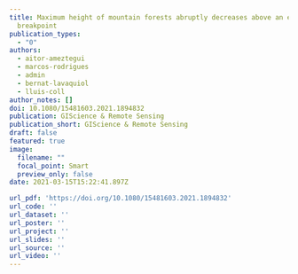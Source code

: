 ```yaml
---
title: Maximum height of mountain forests abruptly decreases above an elevation
  breakpoint
publication_types:
  - "0"
authors:
  - aitor-ameztegui
  - marcos-rodrigues
  - admin
  - bernat-lavaquiol
  - lluis-coll
author_notes: []
doi: 10.1080/15481603.2021.1894832
publication: GIScience & Remote Sensing
publication_short: GIScience & Remote Sensing
draft: false
featured: true
image:
  filename: ""
  focal_point: Smart
  preview_only: false
date: 2021-03-15T15:22:41.897Z

url_pdf: 'https://doi.org/10.1080/15481603.2021.1894832'
url_code: ''
url_dataset: ''
url_poster: ''
url_project: ''
url_slides: ''
url_source: ''
url_video: ''
---
```

